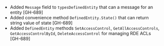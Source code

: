 * Added `Message` field to `typesDefinedEntity` that can a message for an entity [GH-689]
* Added convenience method `DefinedEntity.State()` that can return string value of state [GH-689]
* Added `DefinedEntity` methods `SetAccessControl`, `GetAllAccessControls`, `GetAccessControlById`, `DeleteAccessControl` for managing RDE ACLs  [GH-689]
